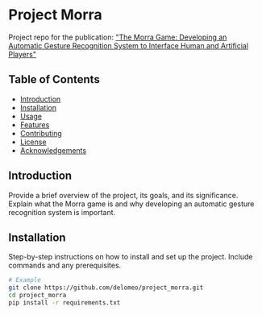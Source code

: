# Project Morra

Project repo for the publication: ["The Morra Game: Developing an Automatic Gesture Recognition System to Interface Human and Artificial Players"](https://link.springer.com/chapter/10.1007/978-3-031-13324-4_21)

## Table of Contents
- [Introduction](#introduction)
- [Installation](#installation)
- [Usage](#usage)
- [Features](#features)
- [Contributing](#contributing)
- [License](#license)
- [Acknowledgements](#acknowledgements)

## Introduction
Provide a brief overview of the project, its goals, and its significance. Explain what the Morra game is and why developing an automatic gesture recognition system is important.

## Installation
Step-by-step instructions on how to install and set up the project. Include commands and any prerequisites.

```bash
# Example
git clone https://github.com/delomeo/project_morra.git
cd project_morra
pip install -r requirements.txt
